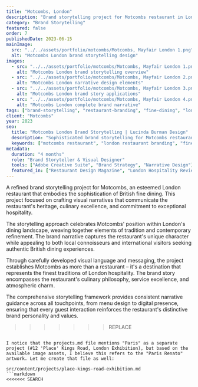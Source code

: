 ```yaml
---
title: "Motcombs, London"
description: "Brand storytelling project for Motcombs restaurant in London, developing sophisticated visual narratives that capture the essence of fine dining and British hospitality"
category: "Brand Storytelling"
featured: false
order: 7
publishedDate: 2023-06-15
mainImage:
  src: "../../assets/portfolio/motcombs/Motcombs, Mayfair London 1.png"
  alt: "Motcombs London brand storytelling design"
images:
  - src: "../../assets/portfolio/motcombs/Motcombs, Mayfair London 1.png"
    alt: "Motcombs London brand storytelling overview"
  - src: "../../assets/portfolio/motcombs/Motcombs, Mayfair London 2.png"
    alt: "Motcombs London narrative design elements"
  - src: "../../assets/portfolio/motcombs/Motcombs, Mayfair London 3.png"
    alt: "Motcombs London brand story applications"
  - src: "../../assets/portfolio/motcombs/Motcombs, Mayfair London 4.png"
    alt: "Motcombs London complete brand narrative"
tags: ["brand-storytelling", "restaurant-branding", "fine-dining", "london", "hospitality", "mayfair"]
client: "Motcombs"
year: 2023
seo:
  title: "Motcombs London Brand Storytelling | Lucinda Burman Design"
  description: "Sophisticated brand storytelling for Motcombs restaurant in London. Visual narratives capturing fine dining and British hospitality essence."
  keywords: ["motcombs restaurant", "london restaurant branding", "fine dining branding", "mayfair restaurant design", "hospitality storytelling"]
metadata:
  duration: "4 months"
  role: "Brand Storyteller & Visual Designer"
  tools: ["Adobe Creative Suite", "Brand Strategy", "Narrative Design"]
  featured_in: ["Restaurant Design Magazine", "London Hospitality Review"]
---
```


A refined brand storytelling project for Motcombs, an esteemed London restaurant that embodies the sophistication of British fine dining. This project focused on crafting visual narratives that communicate the restaurant's heritage, culinary excellence, and commitment to exceptional hospitality.

The storytelling approach celebrates Motcombs' position within London's dining landscape, weaving together elements of tradition and contemporary refinement. The brand narrative captures the restaurant's unique character while appealing to both local connoisseurs and international visitors seeking authentic British dining experiences.

Through carefully developed visual language and messaging, the project establishes Motcombs as more than a restaurant – it's a destination that represents the finest traditions of London hospitality. The brand story encompasses the restaurant's culinary philosophy, service excellence, and atmospheric charm.

The comprehensive storytelling framework provides consistent narrative guidance across all touchpoints, from menu design to digital presence, ensuring that every guest interaction reinforces the restaurant's distinctive brand personality and values.
>>>>>>>REPLACE
```

I notice that the projects.md file mentions "Paris" as a separate project (#12 'Place' Kings Road, London Exhibition), but based on the available image assets, I believe this refers to the "Paris Renato" artwork. Let me create that file as well:

src/content/projects/place-kings-road-exhibition.md
```markdown
<<<<<<< SEARCH
